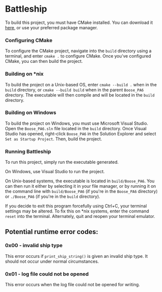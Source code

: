 # Battleship

To build this project, you must have CMake installed.
You can download it [here](https://cmake.org/download/), or use your preferred package manager.

### Configuring CMake

To configure the CMake project, navigate into the `build` directory using a terminal, and enter `cmake .` to configure CMake. Once you've configured CMake, you can then build the project.

### Building on *nix

To build the project on a Unix-based OS, enter `cmake --build .` when in the `build` directory, or `cmake --build build` when in the parent `Boose_PA6` directory. The executable will then compile and will be located in the `build` directory.

### Building on Windows

To build the project on Windows, you must use Microsoft Visual Studio. Open the `Boose_PA6.sln` file located in the `build` directory. Once Visual Studio has opened, right-click `Boose_PA6` in the Solution Explorer and select `Set as Startup Project`. Then, build the project.

### Running Battleship

To run this project, simply run the executable generated.

On Windows, use Visual Studio to run the project.

On Unix-based systems, the executable is located in `build/Boose_PA6`.
You can then run it either by selecting it in your file manager, or by running it on the command line with `build/Boose_PA6` (if you're in the `Boose_PA6` directory) or `./Boose_PA6` (if you're in the `build` directory).

If you decide to exit this program forcefully using Ctrl+C, your terminal settings may be altered.
To fix this on *nix systems, enter the command `reset` into the terminal.
Alternately, quit and reopen your terminal emulator.

## Potential runtime error codes:

### 0x00 - invalid ship type

This error occurs if `print_ship_string()` is given an invalid ship type. It should not occur under normal circumstances.

### 0x01 - log file could not be opened

This error occurs when the log file could not be opened for writing. 